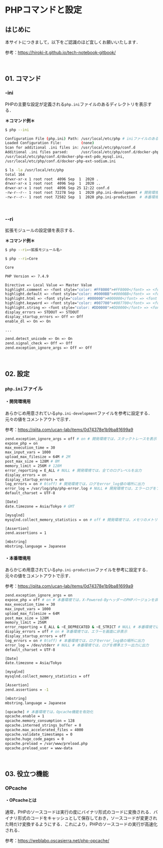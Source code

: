# PHPコマンドと設定

## はじめに

本サイトにつきまして，以下をご認識のほど宜しくお願いいたします．

参考：https://hiroki-it.github.io/tech-notebook-gitbook/

<br>

## 01. コマンド

### -ini

PHPの主要な設定が定義される```php.ini```ファイルのあるディレクトリを表示する．

**＊コマンド例＊**

```bash
$ php --ini

Configuration File (php.ini) Path: /usr/local/etc/php # iniファイルのあるディレクトリ
Loaded Configuration File:         (none)
Scan for additional .ini files in: /usr/local/etc/php/conf.d
Additional .ini files parsed:      /usr/local/etc/php/conf.d/docker-php-ext-bcmath.ini,
/usr/local/etc/php/conf.d/docker-php-ext-pdo_mysql.ini,
/usr/local/etc/php/conf.d/docker-php-ext-sodium.ini

$ ls -la /usr/local/etc/php
total 164
drwxr-xr-x 1 root root  4096 Sep  1  2020 .
drwxr-xr-x 1 root root  4096 Sep  1  2020 ..
drwxr-xr-x 1 root root  4096 Sep 25 12:22 conf.d
-rw-r--r-- 1 root root 72278 Sep  1  2020 php.ini-development # 開発環境用iniファイル
-rw-r--r-- 1 root root 72582 Sep  1  2020 php.ini-production  # 本番環境用iniファイル
```

<br>

### --ri

拡張モジュールの設定値を表示する．

**＊コマンド例＊**

```bash
$ php --ri=<拡張モジュール名>
```

```bash
$ php --ri=Core

Core

PHP Version => 7.4.9

Directive => Local Value => Master Value
highlight.comment => <font style="color: #FF8000">#FF8000</font> => <font style="color: #FF8000">#FF8000</font>
highlight.default => <font style="color: #0000BB">#0000BB</font> => <font style="color: #0000BB">#0000BB</font>
highlight.html => <font style="color: #000000">#000000</font> => <font style="color: #000000">#000000</font>
highlight.keyword => <font style="color: #007700">#007700</font> => <font style="color: #007700">#007700</font>
highlight.string => <font style="color: #DD0000">#DD0000</font> => <font style="color: #DD0000">#DD0000</font>
display_errors => STDOUT => STDOUT
display_startup_errors => Off => Off
enable_dl => On => On

...

zend.detect_unicode => On => On
zend.signal_check => Off => Off
zend.exception_ignore_args => Off => Off
```

<br>

## 02. 設定

### ```php.ini```ファイル

#### ・開発環境用

あらかじめ用意されている```php.ini-development```ファイルを参考に設定する．元々の値をコメントアウトで示す．

参考：https://qiita.com/ucan-lab/items/0d74378e1b9ba81699a9

```bash
zend.exception_ignore_args = off # on # 開発環境では，スタックトレースを表示
expose_php = on
max_execution_time = 30
max_input_vars = 1000
upload_max_filesize = 64M # 2M
post_max_size = 128M # 8M
memory_limit = 256M # 128M
error_reporting = E_ALL # NULL # 開発環境では，全てのログレベルを出力
display_errors = on
display_startup_errors = on
log_errors = on # 0(off) # 開発環境では，ログをerror_log値の場所に出力
error_log = /var/log/php/php-error.log # NULL # 開発環境では，エラーログをファイルに出力
default_charset = UTF-8

[Date]
date.timezone = Asia/Tokyo # GMT

[mysqlnd]
mysqlnd.collect_memory_statistics = on # off # 開発環境では，メモリのメトリクスを収集

[Assertion]
zend.assertions = 1

[mbstring]
mbstring.language = Japanese
```

#### ・本番環境用

あらかじめ用意されている```php.ini-production```ファイルを参考に設定する．元々の値をコメントアウトで示す．

参考：https://qiita.com/ucan-lab/items/0d74378e1b9ba81699a9

```bash
zend.exception_ignore_args = on
expose_php = off # on # 本番環境では，X-Powered-ByヘッダーのPHPバージョンを非表示
max_execution_time = 30
max_input_vars = 1000
upload_max_filesize = 64M
post_max_size = 128M
memory_limit = 256M
error_reporting = E_ALL & ~E_DEPRECATED & ~E_STRICT # NULL # 本番環境では，特定のログレベルを出力
display_errors = off # on # 本番環境では，エラーを画面に非表示
display_startup_errors = off
log_errors = on # 0(off) # 本番環境では，ログをerror_log値の場所に出力
error_log = /dev/stderr # NULL # 本番環境では，ログを標準エラー出力に出力
default_charset = UTF-8

[Date]
date.timezone = Asia/Tokyo

[mysqlnd]
mysqlnd.collect_memory_statistics = off

[Assertion]
zend.assertions = -1

[mbstring]
mbstring.language = Japanese

[opcache] # 本番環境では，Opcache機能を有効化
opcache.enable = 1
opcache.memory_consumption = 128
opcache.interned_strings_buffer = 8
opcache.max_accelerated_files = 4000
opcache.validate_timestamps = 0
opcache.huge_code_pages = 0
opcache.preload = /var/www/preload.php
opcache.preload_user = www-data
```

<br>

## 03. 役立つ機能

### OPcache

#### ・OPcacheとは

通常，PHPのソースコードは実行の度にバイナリ形式のコードに変換される．バイナリ形式のコードをキャッシュとして保存しておき，ソースコードが変更された時だけ変換するようにする．これにより，PHPのソースコードの実行が高速化される．

参考：https://weblabo.oscasierra.net/php-opcache/
